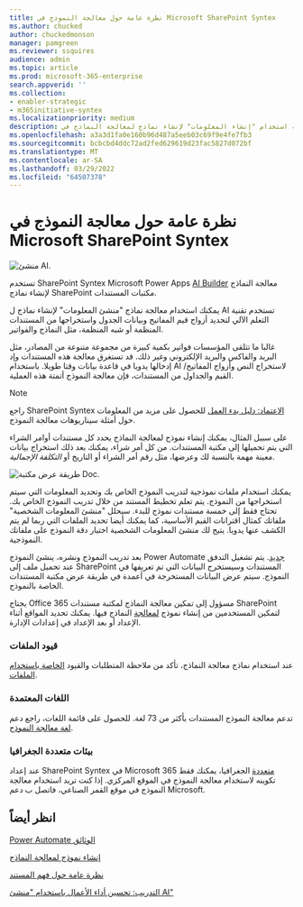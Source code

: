 ```yaml
---
title: نظرة عامة حول معالجة النموذج في Microsoft SharePoint Syntex
ms.author: chucked
author: chuckedmonson
manager: pamgreen
ms.reviewer: ssquires
audience: admin
ms.topic: article
ms.prod: microsoft-365-enterprise
search.appverid: ''
ms.collection:
- enabler-strategic
- m365initiative-syntex
ms.localizationpriority: medium
description: تعرف على كيفية استخدام "إنشاء المعلومات" لإنشاء نماذج لمعالجة النماذج في Microsoft SharePoint Syntex.
ms.openlocfilehash: a3a3d1fa0e160b96d487a5eeb03c69f9e4fe7fb3
ms.sourcegitcommit: bcbcbd4ddc72ad2fed629619d23fac5827d072bf
ms.translationtype: MT
ms.contentlocale: ar-SA
ms.lasthandoff: 03/29/2022
ms.locfileid: "64507378"
---
```

# <a name="form-processing-overview-in-microsoft-sharepoint-syntex"></a>نظرة عامة حول معالجة النموذج في Microsoft SharePoint Syntex

 ![منشئ AI.](../media/content-understanding/ai-builder.png)</br>

تستخدم SharePoint Syntex Microsoft Power Apps [AI Builder](/ai-builder/overview) معالجة النماذج لإنشاء نماذج SharePoint مكتبات المستندات.

يمكنك استخدام معالجة نماذج "منشئ المعلومات" لإنشاء نماذج ل AI تستخدم تقنية التعلم الآلي لتحديد أزواج قيم المفاتيح وبيانات الجدول واستخراجها من المستندات المنظمة أو شبه المنظمة، مثل النماذج والفواتير.

غالبا ما تتلقى المؤسسات فواتير بكمية كبيرة من مجموعة متنوعة من المصادر، مثل البريد والفاكس والبريد الإلكتروني وغير ذلك. قد تستغرق معالجة هذه المستندات وإد إدخالها يدويا في قاعدة بيانات وقتا طويلا. باستخدام AI لاستخراج النص وأزواج المفاتيح/القيم والجداول من المستندات، فإن معالجة النموذج أتمتة هذه العملية. 

> [!NOTE]
> راجع SharePoint Syntex [الاعتماد: دليل بدء العمل](./adoption-getstarted.md) للحصول على مزيد من المعلومات حول أمثلة سيناريوهات معالجة النموذج.

على سبيل المثال، يمكنك إنشاء نموذج لمعالجة النماذج يحدد كل مستندات أوامر الشراء التي يتم تحميلها إلى مكتبة المستندات. من كل أمر شراء، يمكنك بعد ذلك استخراج بيانات معينة مهمة بالنسبة لك وعرضها، مثل رقم أمر الشراء أو التاريخ أو *التكلفة الإجمالية*.

![طريقة عرض مكتبة Doc.](../media/content-understanding/doc-lib-done.png)</br>  

يمكنك استخدام ملفات نموذجية لتدريب النموذج الخاص بك وتحديد المعلومات التي سيتم استخراجها من النموذج. يتم تعلم تخطيط المستند من خلال تدريب النموذج الخاص بك. تحتاج فقط إلى خمسة مستندات نموذج للبدء. سيحلل "منشئ المعلومات الشخصية" ملفاتك كمثال اقترانات القيم الأساسية، كما يمكنك أيضا تحديد الملفات التي ربما لم يتم الكشف عنها يدويا.  يتيح لك منشئ المعلومات الشخصية اختبار دقة النموذج على ملفاتك النموذجية.

بعد تدريب النموذج ونشره، ينشئ النموذج Power Automate [جديد](/power-automate/getting-started). يتم تشغيل التدفق عند تحميل ملف إلى SharePoint المستندات وسيستخرج البيانات التي تم تعريفها في النموذج. سيتم عرض البيانات المستخرجة في أعمدة في طريقة عرض مكتبة المستندات الخاصة بالنموذج.

يحتاج Office 365 مسؤول إلى تمكين معالجة النماذج لمكتبة مستندات SharePoint لتمكين المستخدمين من إنشاء نموذج [لمعالجة](create-a-form-processing-model.md) النماذج فيها.[](./set-up-content-understanding.md) يمكنك تحديد المواقع أثناء الإعداد أو بعد الإعداد في إعدادات الإدارة.

### <a name="file-limitations"></a>قيود الملفات

عند استخدام نماذج معالجة النماذج، تأكد من ملاحظة المتطلبات والقيود [الخاصة باستخدام الملفات](/ai-builder/form-processing-model-requirements).

### <a name="supported-languages"></a>اللغات المعتمدة

تدعم معالجة النموذج المستندات بأكثر من 73 لغة. للحصول على قائمة اللغات، راجع دعم [لغة معالجة النموذج](/power-platform-release-plan/2021wave2/ai-builder/form-processing-new-language-support).

### <a name="multi-geo-environments"></a>بيئات متعددة الجغرافيا

عند إعداد SharePoint Syntex في Microsoft 365 [متعددة](../enterprise/microsoft-365-multi-geo.md) الجغرافيا، يمكنك فقط تكوينه لاستخدام معالجة النموذج في الموقع المركزي. إذا كنت تريد استخدام معالجة النموذج في موقع القمر الصناعي، فاتصل ب دعم Microsoft.






## <a name="see-also"></a>انظر أيضاً
  
[Power Automate الوثائق](/power-automate/)

[إنشاء نموذج لمعالجة النماذج](create-a-form-processing-model.md)

[نظرة عامة حول فهم المستند](document-understanding-overview.md)

[التدريب: تحسين أداء الأعمال باستخدام "منشئ AI"](/learn/paths/improve-business-performance-ai-builder/?source=learn)